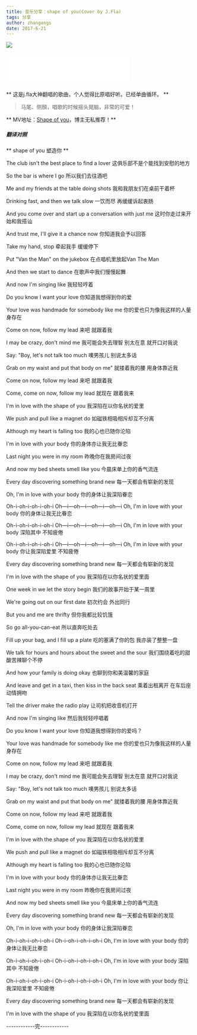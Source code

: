 ```yaml
---
title: 音乐分享：shape of you(Cover by J.Fla)
tags: 分享
author: zhangangs
date: 2017-6-21
---
```

![](http://ys-j.ys168.com/615879147/kOictxr853K44714Q6I/6-21-1.jpg)
<iframe frameborder="no" border="0" marginwidth="0" marginheight="0" width=330 height=86 src="//music.163.com/outchain/player?type=3&id=901854654&auto=1&height=66"></iframe>


** 这是j.fla大神翻唱的歌曲，个人觉得比原唱好听。已经单曲循环。 **

 >马尾、侧顏，唱歌的时候摇头晃脑，非常的可爱！
 
** MV地址：[Shape of you](https://music.163.com/#/mv?id=5441958)，博主无私推荐！**
 
 ##### 翻译对照 
 ** shape of you 塑造你 **
 
 The club isn't the best place to find a lover
这俱乐部不是个能找到安慰的地方

So the bar is where I go
所以我们去往酒吧

Me and my friends at the table doing shots
我和我朋友们在桌前干着杯

Drinking fast, and then we talk slow
一饮而尽 再缓缓诉起衷肠

And you come over and start up a conversation with just me
这时你走过来开始和我搭讪

And trust me, I'll give it a chance now
你知道我会予以回答

Take my hand, stop
牵起我手 缓缓停下

Put "Van the Man" on the jukebox
在点唱机里放起Van The Man

And then we start to dance
在歌声中我们慢慢起舞

And now I'm singing like
我轻轻哼着

Do you know I want your love
你知道我想得到你的爱

Your love was handmade for somebody like me
你的爱也只为像我这样的人量身存在

Come on now, follow my lead
来吧 就跟着我

I may be crazy, don't mind me
我可能会失去理智 别太在意 就开口对我说

Say: "Boy, let's not talk too much
噢男孩儿 别说太多话

Grab on my waist and put that body on me"
就搂着我的腰 用身体靠近我

Come on now, follow my lead
来吧 就跟着我

Come, come on now, follow my lead
就现在 跟着我来

I'm in love with the shape of you
我深陷在以你名状的爱里

We push and pull like a magnet do
如磁铁相吸相斥却互不分离

Although my heart is falling too
我的心也已随你沦陷

I'm in love with your body
你的身体亦让我无比眷恋

Last night you were in my room
昨晚你在我房间过夜

And now my bed sheets smell like you
今晨床单上你的香气流连

Every day discovering something brand new
每一天都会有崭新的发现

Oh, I'm in love with your body
你的身体让我深陷眷恋

Oh-i-oh-i-oh-i-oh-i
Oh—i—oh—i—oh—i—oh—i
Oh, I'm in love with your body
你的身体让我无比眷恋

Oh-i-oh-i-oh-i-oh-i
Oh—i—oh—i—oh—i—oh—i
Oh, I'm in love with your body
深陷其中 不知疲倦

Oh-i-oh-i-oh-i-oh-i
Oh—i—oh—i—oh—i—oh—i
Oh, I'm in love with your body
你让我深陷爱里 不知疲倦

Every day discovering something brand new
每一天都会有崭新的发现

I'm in love with the shape of you
我深陷在以你名状的爱里面

One week in we let the story begin
我们的故事开始于某一周里

We're going out on our first date
初次约会 外出同行

But you and me are thrifty
但你我都比较饥饿

So go all-you-can-eat
所以直奔吃处去

Fill up your bag, and I fill up a plate
吃的塞满了你的包 我亦装了整整一盘

We talk for hours and hours about the sweet and the sour
我们围绕着吃的甜酸苦辣聊个不停

And how your family is doing okay
也聊到你和美温馨的家庭

And leave and get in a taxi, then kiss in the back seat
乘着出租离开 在车后座动情拥吻

Tell the driver make the radio play
让司机把收音机打开

And now I'm singing like
然后我轻轻哼唱着

Do you know I want your love
你知道我想得到你的爱吗？

Your love was handmade for somebody like me
你的爱也只为像我这样的人量身存在

Come on now, follow my lead
来吧 就跟着我

I may be crazy, don't mind me
我可能会失去理智 别太在意 就开口对我说

Say: "Boy, let's not talk too much
噢男孩儿 别说太多话

Grab on my waist and put that body on me"
就搂着我的腰 用身体靠近我

Come on now, follow my lead
来吧 就跟着我

Come, come on now, follow my lead
就现在 跟着我来

I'm in love with the shape of you
我深陷在以你名状的爱里

We push and pull like a magnet do
如磁铁相吸相斥却互不分离

Although my heart is falling too
我的心也已随你沦陷

I'm in love with your body
你的身体亦让我无比眷恋

Last night you were in my room
昨晚你在我房间过夜

And now my bed sheets smell like you
今晨床单上你的香气流连

Every day discovering something brand new
每一天都会有崭新的发现

Oh, I'm in love with your body
你的身体让我深陷眷恋

Oh-i-oh-i-oh-i-oh-i
Oh-i-oh-i-oh-i-oh-i
Oh, I'm in love with your body
你的身体让我无比眷恋

Oh-i-oh-i-oh-i-oh-i
Oh-i-oh-i-oh-i-oh-i
Oh, I'm in love with your body
深陷其中 不知疲倦

Oh-i-oh-i-oh-i-oh-i
Oh-i-oh-i-oh-i-oh-i
Oh, I'm in love with your body
你让我深陷爱里 不知疲倦

Every day discovering something brand new
每一天都会有崭新的发现

I'm in love with the shape of you
我深陷在以你名状的爱里面

------------完------------


